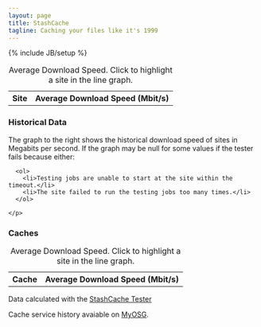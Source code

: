 ```yaml
---
layout: page
title: StashCache
tagline: Caching your files like it's 1999
---
```

{% include JB/setup %}

<section>

<div class="row">
  
  <div class="col-sm-4">
    <table id="averagequality" class="table table-bordered table-condensed qualitymap table-hover">
      <caption>Average Download Speed.  Click to highlight a site in the line graph.</caption>
      <tr>
        <th>Site</th>
        <th>Average Download Speed (Mbit/s)</th>
      </tr>
    </table>
  </div>
  <div class="col-sm-8">
    <div class="chart">
    </div>
  </div>
</div>




<div class="row">
  <div class="col-md-3">
    <h3>Historical Data</h3>
    <p>
      The graph to the right shows the historical download speed of sites in Megabits per second.
      If the graph may be null for some values if the tester fails because either:
      
      <ol>
        <li>Testing jobs are unable to start at the site within the timeout.</li>
        <li>The site failed to run the testing jobs too many times.</li>
      </ol>
      
    </p>
  </div>
  <div class="col-md-9">
    <div id="linechart"></div>
  </div>
</div>

<div class="row">
  <div class="col-sm-6">
    <h3>Caches</h3>
    <table id="cachestable" class="table table-bordered table-condensed qualitymap table-hover">
      <caption>Average Download Speed.  Click to highlight a site in the line graph.</caption>
      <tr>
        <th>Cache</th>
        <th>Average Download Speed (Mbit/s)</th>
      </tr>
    </table>
  </div>
  <div class="col-sm-6">
  </div>
</div>

<div class="row">
  <div class="col-sm-6">
    <p>
      Data calculated with the <a href="https://stashcache-tester.readthedocs.org">StashCache Tester</a>
    </p>
  </div>
  <div class="col-sm-6">
    <p>
      Cache service history avaiable on <a href="http://myosg.grid.iu.edu/rgstatushistory/index?downtime_attrs_showpast=&account_type=cumulative_hours&ce_account_type=gip_vo&se_account_type=vo_transfer_volume&bdiitree_type=total_jobs&bdii_object=service&bdii_server=is-osg&start_type=7daysago&end_type=now&all_resources=on&facility_sel%5B%5D=10009&gridtype=on&gridtype_1=on&service=on&service_sel%5B%5D=142&active=on&active_value=1&disable_value=1">MyOSG</a>.
    </p>
  </div>
</div>


</div>

</section>
